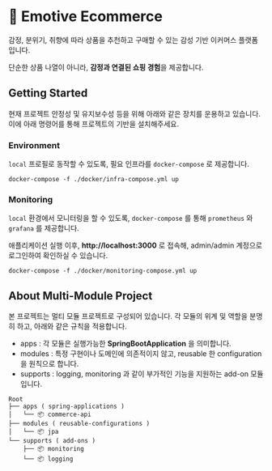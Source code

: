 # 🌿 Emotive Ecommerce

감정, 분위기, 취향에 따라 상품을 추천하고 구매할 수 있는 감성 기반 이커머스 플랫폼입니다.

단순한 상품 나열이 아니라, **감정과 연결된 쇼핑 경험**을 제공합니다.

## Getting Started
현재 프로젝트 안정성 및 유지보수성 등을 위해 아래와 같은 장치를 운용하고 있습니다. 이에 아래 명령어를 통해 프로젝트의 기반을 설치해주세요.
### Environment
`local` 프로필로 동작할 수 있도록, 필요 인프라를 `docker-compose` 로 제공합니다.
```shell
docker-compose -f ./docker/infra-compose.yml up
```
### Monitoring
`local` 환경에서 모니터링을 할 수 있도록, `docker-compose` 를 통해 `prometheus` 와 `grafana` 를 제공합니다.

애플리케이션 실행 이후, **http://localhost:3000** 로 접속해, admin/admin 계정으로 로그인하여 확인하실 수 있습니다.
```shell
docker-compose -f ./docker/monitoring-compose.yml up
```

## About Multi-Module Project
본 프로젝트는 멀티 모듈 프로젝트로 구성되어 있습니다. 각 모듈의 위계 및 역할을 분명히 하고, 아래와 같은 규칙을 적용합니다.

- apps : 각 모듈은 실행가능한 **SpringBootApplication** 을 의미합니다.
- modules : 특정 구현이나 도메인에 의존적이지 않고, reusable 한 configuration 을 원칙으로 합니다.
- supports : logging, monitoring 과 같이 부가적인 기능을 지원하는 add-on 모듈입니다.

```
Root
├── apps ( spring-applications )
│   └── 📦 commerce-api
├── modules ( reusable-configurations )
│   └── 📦 jpa
└── supports ( add-ons )
    ├── 📦 monitoring
    └── 📦 logging
```
